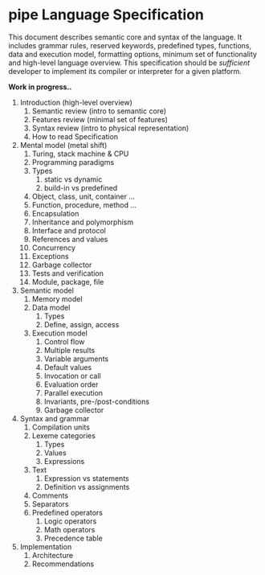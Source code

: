 # pipe Language Specification

This document describes semantic core and syntax of the language. It includes grammar rules, reserved keywords, predefined types, functions, data and execution model, formatting options, minimum set of functionality and high-level language overview. This specification should be *sufficient* developer to implement its compiler or interpreter for a given platform. 

**Work in progress..**

1. Introduction (high-level overview)
   1. Semantic review (intro to semantic core)
   2. Features review (minimal set of features)
   3. Syntax review (intro to physical representation)
   4. How to read Specification
2. Mental model (metal shift)
   1. Turing, stack machine & CPU
   2. Programming paradigms
   3. Types
      1. static vs dynamic
      2. build-in vs predefined
   4. Object, class, unit, container ...
   5. Function, procedure, method ...
   6. Encapsulation
   7. Inheritance and polymorphism
   8. Interface and protocol
   9.  References and values
   10. Concurrency 
   11. Exceptions
   12. Garbage collector
   13. Tests and verification
   14. Module, package, file
3. Semantic model
   1. Memory model
   2. Data model
      1. Types
      2. Define, assign, access
   3. Execution model
      1. Control flow
      2. Multiple results
      3. Variable arguments
      4. Default values
      5. Invocation or call
      6. Evaluation order
      7. Parallel execution
      8. Invariants, pre-/post-conditions
      9. Garbage collector
4. Syntax and grammar
   1. Compilation units
   2. Lexeme categories
      1. Types
      2. Values
      3. Expressions
   3. Text
      1. Expression vs statements
      2. Definition vs assignments
   4. Comments
   5. Separators
   6. Predefined operators
      1. Logic operators
      2. Math operators
      3. Precedence table
5. Implementation
   1. Architecture 
   2. Recommendations

<!--
C++ 3 catagories of language entities:
1. object declarations 
2. expressions and operators
3. types
-->